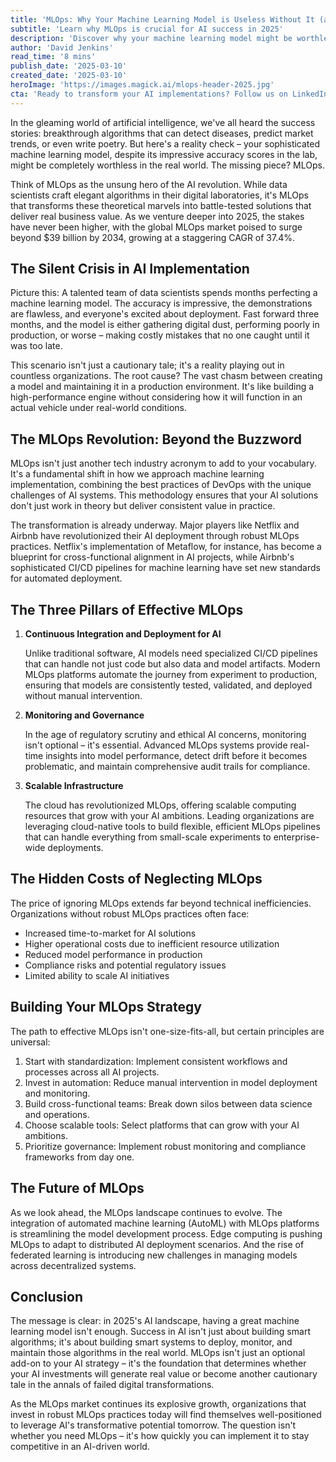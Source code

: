 ```yaml
---
title: 'MLOps: Why Your Machine Learning Model is Useless Without It (and How to Fix That)'
subtitle: 'Learn why MLOps is crucial for AI success in 2025'
description: 'Discover why your machine learning model might be worthless without proper MLOps implementation. As the global MLOps market heads toward $39 billion by 2034, learn the essential pillars of effective MLOps and how to build a strategy that ensures your AI investments deliver real value in production.'
author: 'David Jenkins'
read_time: '8 mins'
publish_date: '2025-03-10'
created_date: '2025-03-10'
heroImage: 'https://images.magick.ai/mlops-header-2025.jpg'
cta: 'Ready to transform your AI implementations? Follow us on LinkedIn at MagickAI for exclusive insights, best practices, and the latest developments in MLOps and AI deployment strategies.'
---
```


In the gleaming world of artificial intelligence, we've all heard the success stories: breakthrough algorithms that can detect diseases, predict market trends, or even write poetry. But here's a reality check – your sophisticated machine learning model, despite its impressive accuracy scores in the lab, might be completely worthless in the real world. The missing piece? MLOps.

Think of MLOps as the unsung hero of the AI revolution. While data scientists craft elegant algorithms in their digital laboratories, it's MLOps that transforms these theoretical marvels into battle-tested solutions that deliver real business value. As we venture deeper into 2025, the stakes have never been higher, with the global MLOps market poised to surge beyond $39 billion by 2034, growing at a staggering CAGR of 37.4%.

## The Silent Crisis in AI Implementation

Picture this: A talented team of data scientists spends months perfecting a machine learning model. The accuracy is impressive, the demonstrations are flawless, and everyone's excited about deployment. Fast forward three months, and the model is either gathering digital dust, performing poorly in production, or worse – making costly mistakes that no one caught until it was too late.

This scenario isn't just a cautionary tale; it's a reality playing out in countless organizations. The root cause? The vast chasm between creating a model and maintaining it in a production environment. It's like building a high-performance engine without considering how it will function in an actual vehicle under real-world conditions.

## The MLOps Revolution: Beyond the Buzzword

MLOps isn't just another tech industry acronym to add to your vocabulary. It's a fundamental shift in how we approach machine learning implementation, combining the best practices of DevOps with the unique challenges of AI systems. This methodology ensures that your AI solutions don't just work in theory but deliver consistent value in practice.

The transformation is already underway. Major players like Netflix and Airbnb have revolutionized their AI deployment through robust MLOps practices. Netflix's implementation of Metaflow, for instance, has become a blueprint for cross-functional alignment in AI projects, while Airbnb's sophisticated CI/CD pipelines for machine learning have set new standards for automated deployment.

## The Three Pillars of Effective MLOps

1. **Continuous Integration and Deployment for AI**

   Unlike traditional software, AI models need specialized CI/CD pipelines that can handle not just code but also data and model artifacts. Modern MLOps platforms automate the journey from experiment to production, ensuring that models are consistently tested, validated, and deployed without manual intervention.

2. **Monitoring and Governance**

   In the age of regulatory scrutiny and ethical AI concerns, monitoring isn't optional – it's essential. Advanced MLOps systems provide real-time insights into model performance, detect drift before it becomes problematic, and maintain comprehensive audit trails for compliance.

3. **Scalable Infrastructure**

   The cloud has revolutionized MLOps, offering scalable computing resources that grow with your AI ambitions. Leading organizations are leveraging cloud-native tools to build flexible, efficient MLOps pipelines that can handle everything from small-scale experiments to enterprise-wide deployments.

## The Hidden Costs of Neglecting MLOps

The price of ignoring MLOps extends far beyond technical inefficiencies. Organizations without robust MLOps practices often face:

- Increased time-to-market for AI solutions
- Higher operational costs due to inefficient resource utilization
- Reduced model performance in production
- Compliance risks and potential regulatory issues
- Limited ability to scale AI initiatives

## Building Your MLOps Strategy

The path to effective MLOps isn't one-size-fits-all, but certain principles are universal:

1. Start with standardization: Implement consistent workflows and processes across all AI projects.
2. Invest in automation: Reduce manual intervention in model deployment and monitoring.
3. Build cross-functional teams: Break down silos between data science and operations.
4. Choose scalable tools: Select platforms that can grow with your AI ambitions.
5. Prioritize governance: Implement robust monitoring and compliance frameworks from day one.

## The Future of MLOps

As we look ahead, the MLOps landscape continues to evolve. The integration of automated machine learning (AutoML) with MLOps platforms is streamlining the model development process. Edge computing is pushing MLOps to adapt to distributed AI deployment scenarios. And the rise of federated learning is introducing new challenges in managing models across decentralized systems.

## Conclusion

The message is clear: in 2025's AI landscape, having a great machine learning model isn't enough. Success in AI isn't just about building smart algorithms; it's about building smart systems to deploy, monitor, and maintain those algorithms in the real world. MLOps isn't just an optional add-on to your AI strategy – it's the foundation that determines whether your AI investments will generate real value or become another cautionary tale in the annals of failed digital transformations.

As the MLOps market continues its explosive growth, organizations that invest in robust MLOps practices today will find themselves well-positioned to leverage AI's transformative potential tomorrow. The question isn't whether you need MLOps – it's how quickly you can implement it to stay competitive in an AI-driven world.